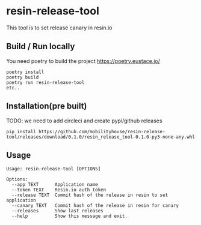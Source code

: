 # resin-release-tool
This tool is to set release canary in resin.io

## Build / Run locally
You need poetry to build the project https://poetry.eustace.io/
```
poetry install
poetry build
poetry run resin-release-tool
etc..
```

## Installation(pre built)
TODO: we need to add circleci and create pypi/github releases

```
pip install https://github.com/mobilityhouse/resin-release-tool/releases/download/0.1.0/resin_release_tool-0.1.0-py3-none-any.whl
```

## Usage
```
Usage: resin-release-tool [OPTIONS]

Options:
  --app TEXT      Application name
  --token TEXT    Resin.io auth token
  --release TEXT  Commit hash of the release in resin to set application
  --canary TEXT   Commit hash of the release in resin for canary
  --releases      Show last releases
  --help          Show this message and exit.
```
